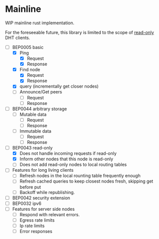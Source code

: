 # Mainline

WIP mainline rust implementation.

For the foreseeable future, this library is limited to the scope of [read-only](https://www.bittorrent.org/beps/bep_0043.html) DHT clients.

- [ ] BEP0005 basic
  - [x] Ping
    - [x] Request
    - [x] Response
  - [x] Find node
    - [x] Request
    - [x] Response
  - [x] query (incrementally get closer nodes)
  - [ ] Announce/Get peers
    - [ ] Request
    - [ ] Response
- [ ] BEP0044 arbitrary storage
  - [ ] Mutable data
    - [ ] Request
    - [ ] Response
  - [ ] Immutable data
    - [ ] Request
    - [ ] Response
- [ ] BEP0043 read-only
  - [x] Does not handle incoming requests if read-only
  - [x] Inform other nodes that this node is read-only
  - [ ] Does not add read-only nodes to local routing tables
- [ ] Features for long living clients
  - [ ] Refresh nodes in the local rounting table frequently enough
  - [ ] Refresh cached queries to keep closest nodes fresh, skipping get before put
  - [ ] Backoff while republishing.
- [ ] BEP0042 security extension
- [ ] BEP0032 ipv6
- [ ] Features for server side nodes
  - [ ] Respond with relevant errors.
  - [ ] Egress rate limits
  - [ ] Ip rate limits
  - [ ] Error responses
